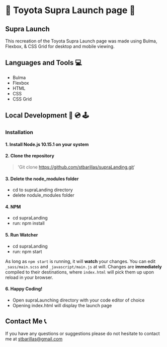 # 🚗 Toyota Supra Launch page 🚗
 
## Supra Launch
This recreation of the Toyota Supra Launch page was made using Bulma, Flexbox, & CSS Grid for desktop and mobile viewing. 


## Languages and Tools 💻
- Bulma
- Flexbox
- HTML
- CSS
- CSS Grid


## Local Development 💾 💿 🕹
### Installation 
#### 1.	Install Node.js 10.15.1 on your system


#### 2.	Clone the repository 
> 'Git clone https://github.com/stbarillas/supraLanding.git'


#### 3. Delete the node_modules folder
- cd to supraLanding directory
- delete nodule_modules folder


#### 4. NPM
- cd supraLanding
- run: npm install


#### 5. Run Watcher
- cd supraLanding
- run: npm start

As long as `npm start` is running, it will **watch** your changes. You can edit `_sass/main.scss` and `_javascript/main.js` at will. Changes are **immediately** compiled to their destinations, where `index.html` will pick them up upon reload in your browser.


#### 6. Happy Coding!
- Open supraLaunching directory with your code editor of choice
- Opening index.html will display the launch page


## Contact Me 📞
If you have any questions or suggestions please do not hesitate to contact me at stbarillas@gmail.com
